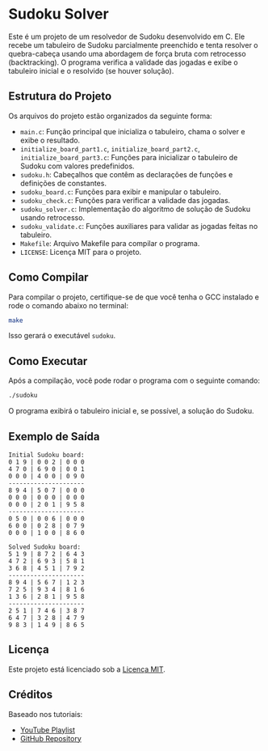 # Sudoku Solver

Este é um projeto de um resolvedor de Sudoku desenvolvido em C. Ele recebe um tabuleiro de Sudoku parcialmente preenchido e tenta resolver o quebra-cabeça usando uma abordagem de força bruta com retrocesso (backtracking). O programa verifica a validade das jogadas e exibe o tabuleiro inicial e o resolvido (se houver solução).

## Estrutura do Projeto

Os arquivos do projeto estão organizados da seguinte forma:

- `main.c`: Função principal que inicializa o tabuleiro, chama o solver e exibe o resultado.
- `initialize_board_part1.c`, `initialize_board_part2.c`, `initialize_board_part3.c`: Funções para inicializar o tabuleiro de Sudoku com valores predefinidos.
- `sudoku.h`: Cabeçalhos que contêm as declarações de funções e definições de constantes.
- `sudoku_board.c`: Funções para exibir e manipular o tabuleiro.
- `sudoku_check.c`: Funções para verificar a validade das jogadas.
- `sudoku_solver.c`: Implementação do algoritmo de solução de Sudoku usando retrocesso.
- `sudoku_validate.c`: Funções auxiliares para validar as jogadas feitas no tabuleiro.
- `Makefile`: Arquivo Makefile para compilar o programa.
- `LICENSE`: Licença MIT para o projeto.

## Como Compilar

Para compilar o projeto, certifique-se de que você tenha o GCC instalado e rode o comando abaixo no terminal:

```bash
make
```

Isso gerará o executável `sudoku`.

## Como Executar

Após a compilação, você pode rodar o programa com o seguinte comando:

```bash
./sudoku
```

O programa exibirá o tabuleiro inicial e, se possível, a solução do Sudoku.

## Exemplo de Saída

```
Initial Sudoku board:
0 1 9 | 0 0 2 | 0 0 0 
4 7 0 | 6 9 0 | 0 0 1 
0 0 0 | 4 0 0 | 0 9 0 
---------------------
8 9 4 | 5 0 7 | 0 0 0 
0 0 0 | 0 0 0 | 0 0 0 
0 0 0 | 2 0 1 | 9 5 8 
---------------------
0 5 0 | 0 0 6 | 0 0 0 
6 0 0 | 0 2 8 | 0 7 9 
0 0 0 | 1 0 0 | 8 6 0 

Solved Sudoku board:
5 1 9 | 8 7 2 | 6 4 3 
4 7 2 | 6 9 3 | 5 8 1 
3 6 8 | 4 5 1 | 7 9 2 
---------------------
8 9 4 | 5 6 7 | 1 2 3 
7 2 5 | 9 3 4 | 8 1 6 
1 3 6 | 2 8 1 | 9 5 8 
---------------------
2 5 1 | 7 4 6 | 3 8 7 
6 4 7 | 3 2 8 | 4 7 9 
9 8 3 | 1 4 9 | 8 6 5 
```

## Licença

Este projeto está licenciado sob a [Licença MIT](LICENSE).

## Créditos

Baseado nos tutoriais:
- [YouTube Playlist](https://www.youtube.com/playlist?list=PLkTXsX7igf8edTYU92nU-f5Ntzuf-RKvW)
- [GitHub Repository](https://github.com/wadsworj/sudoku_tut)
